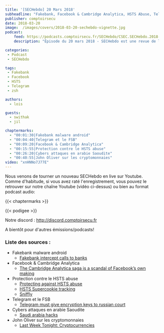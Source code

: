 ```yaml
---
title: '[SECHebdo] 20 Mars 2018'
subheadline: "Fakebank, Facebook & Cambridge Analytica, HSTS Abuse, Telegram & FSB, Vulns ZSH, Cyberattaques en Arabie-Saoudite, etc."
publisher: comptoirsecu
date: 2018-03-20
image:  /images/covers/2018-03-20-sechebdo-vignette.jpg
podcast:
    feed: https://podcasts.comptoirsecu.fr/SECHebdo/CSEC.SECHebdo.2018-03-20.mp3
    description: "Épisode du 20 mars 2018 - SECHebdo est une revue de l'actualité cybersécurité réalisé en live sur Youtube, généralement le mardi soir."

categories:
 - Podcast
 - SECHebdo

tags:
 - Fakebank
 - Facebook
 - HSTS
 - Telegram
 - zsh

authors:
  - lois

guests:
  - swithak
  - jil

chaptermarks:
  - "00:01:30|Fakebank malware android"
  - "00:04:40|Telegram et le FSB"
  - "00:09:20|Facebook & Cambridge Analytica"
  - "00:15:55|Protection contre le HSTS abuse"
  - "00:26:20|Cybers attaques en arabie Saoudite"
  - "00:40:55|John Oliver sur les cryptomonnaies"
video: "xnHNNo7J77E"
---
```


Nous venons de tourner un nouveau SECHebdo en live sur Youtube. Comme d'habitude, si vous avez raté l'enregistrement, vous pouvez le retrouver sur notre chaîne Youtube (vidéo ci-dessus) ou bien au format podcast audio:

{{< chaptermarks >}}

{{< podigee >}}

Notre discord : <http://discord.comptoirsecu.fr>

A bientôt pour d'autres émissions/podcasts!

### Liste des sources :

* Fakebank malware android
    * [Fakebank intercept calls to banks](https://www.symantec.com/blogs/threat-intelligence/fakebank-intercepts-calls-banks)
* Facebook & Cambridge Analytica
    * [The Cambridge Analytica saga is a scandal of Facebook’s own making](https://www.theguardian.com/commentisfree/2018/mar/21/cambridge-analytica-facebook-data-users-profit)
* Protection contre le HSTS abuse
    * [Protecting against HSTS abuse](https://webkit.org/blog/8146/protecting-against-hsts-abuse/)
    * [HSTS Supercookie tracking](https://thehackernews.com/2018/03/hsts-supercookie-tracking.html)
    * [Sniffly](http://zyan.scripts.mit.edu/sniffly/)
* Telegram et le FSB
    * [Telegram must give encryption keys to russian court](https://www.securityweek.com/telegram-must-give-fsb-encryption-keys-russian-court)
* Cybers attaques en arabie Saoudite
    * [Saudi arabia hacks](https://mobile.nytimes.com/2018/03/15/technology/saudi-arabia-hacks-cyberattacks.html)
* John Oliver sur les cryptomonnaies
    * [Last Week Tonight: Cryptocurrencies](https://www.youtube.com/watch?v=g6iDZspbRMg)
